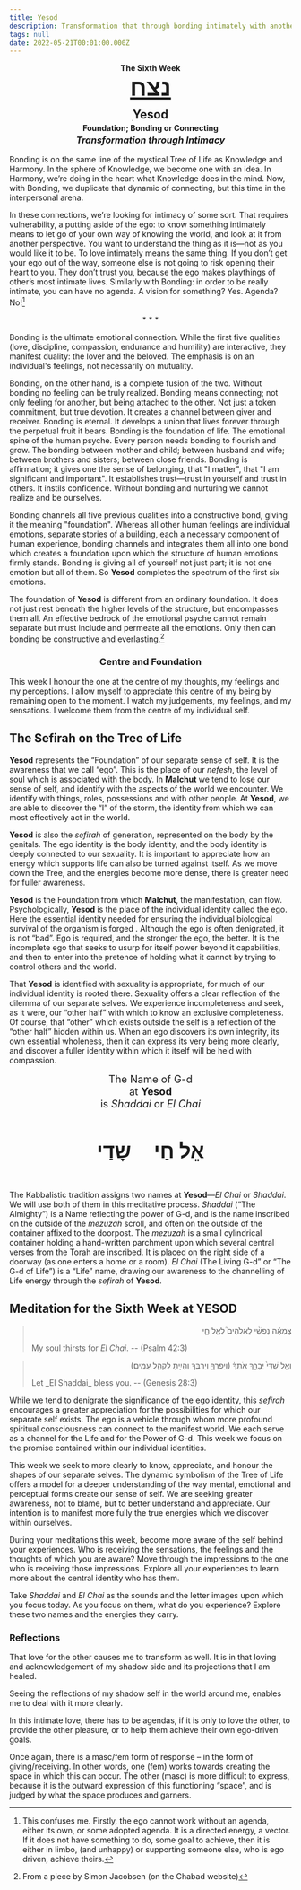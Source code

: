 ```yaml
---
title: Yesod
description: Transformation that through bonding intimately with another.
tags: null
date: 2022-05-21T00:01:00.000Z
---
```


<div style="text-align: center; font-weight: bold">
<p style="margin-bottom: 0">The Sixth Week </p>
<h1 style="font-size: 300%; text-decoration: underline; margin-top: 0; margin-bottom: 0">נצח</h1>
<h2 style="margin-top: .5em; margin-bottom: 0">ִYesod</h2>
<p style="margin-top: .2em; margin-bottom: 0">Foundation; Bonding or Connecting</p >
<h3 style="font-style: italic; margin-top: .2em">Transformation through Intimacy</h3>
</div>


<div class="abstract">

Bonding is on the same line of the mystical Tree of Life as Knowledge and Harmony. In the sphere of Knowledge, we become one with an idea. In Harmony, we’re doing in the heart what Knowledge does in the mind. Now, with Bonding, we duplicate that dynamic of connecting, but this time in the interpersonal arena.

In these connections, we’re looking for intimacy of some sort. That requires vulnerability, a putting aside of the ego: to know something intimately means to let go of your own way of knowing the world, and look at it from another perspective. You want to understand the thing as it is&mdash;not as you would like it to be. To love intimately means the same thing. If you don’t get your ego out of the way, someone else is not going to risk opening their heart to you. They don’t trust you, because the ego makes playthings of other’s most intimate lives. Similarly with Bonding: in order to be really intimate, you can have no agenda. A vision for something? Yes. Agenda? No![^1]

<p style="text-align: center; font-style: normal">
* * *
</p>

Bonding is the ultimate emotional connection. While the first five qualities (love, discipline, compassion, endurance and humility) are interactive, they manifest duality: the lover and the beloved. The emphasis is on an individual's feelings, not necessarily on mutuality.

Bonding, on the other hand, is a complete fusion of the two. Without bonding no feeling can be truly realized. Bonding means connecting; not only feeling for another, but being attached to the other. Not just a token commitment, but true devotion. It creates a channel between giver and receiver. Bonding is eternal. It develops a union that lives forever through the perpetual fruit it bears. Bonding is the foundation of life. The emotional spine of the human psyche. Every person needs bonding to flourish and grow. The bonding between mother and child; between husband and wife; between brothers and sisters; between close friends. Bonding is affirmation; it gives one the sense of belonging, that "I matter", that "I am significant and important". It establishes trust&mdash;trust in yourself and trust in others. It instils confidence. Without bonding and nurturing we cannot realize and be ourselves.

Bonding channels all five previous qualities into a constructive bond, giving it the meaning "foundation". Whereas all other human feelings are individual emotions, separate stories of a building, each a necessary component of human experience, bonding channels and integrates them all into one bond which creates a foundation upon which the structure of human emotions firmly stands. Bonding is giving all of yourself not just part; it is not one emotion but all of them. So **Yesod** completes the spectrum of the first six emotions.

The foundation of **Yesod** is different from an ordinary foundation. It does not just rest beneath the higher levels of the structure, but encompasses them all. An effective bedrock of the emotional psyche cannot remain separate but must include and permeate all the emotions. Only then can bonding be constructive and everlasting.[^2]

</div>

<h3 style="text-align:center">Centre and Foundation</h3>

This week I honour the one at the centre of my thoughts, my feelings and my perceptions. I allow myself to appreciate this centre of my being by remaining open to the moment. I watch my judgements, my feelings, and my sensations. I welcome them from the centre of my individual self.

</div>

## The Sefirah on the Tree of Life

**Yesod** represents the “Foundation” of our separate sense of self. It is the awareness that we call “ego”. This is the place of our _nefesh_, the level of soul which is associated with the body. In **Malchut** we tend to lose our sense of self, and identify with the aspects of the world we encounter. We identify with things, roles, possessions and with other people. At **Yesod**, we are able to discover the “I” of the storm, the identity from which we can most effectively act in the world.

**Yesod** is also the _sefirah_ of generation, represented on the body by the genitals. The ego identity is the body identity, and the body identity is deeply connected to our sexuality. It is important to appreciate how an energy which supports life can also be turned against itself. As we move down the Tree, and the energies become more dense, there is greater need for fuller awareness.

**Yesod** is the Foundation from which **Malchut**, the manifestation, can flow. Psychologically, **Yesod** is the place of the individual identity called the ego. Here the essential identity needed for ensuring the individual biological survival of the organism is forged . Although the ego is often denigrated, it is not “bad”. Ego is required, and the stronger the ego, the better. It is the incomplete ego that seeks to usurp for itself power beyond it capabilities, and then to enter into the pretence of holding what it cannot by trying to control others and the world.

That **Yesod** is identified with sexuality is appropriate, for much of our individual identity is rooted there. Sexuality offers a clear reflection of the dilemma of our separate selves. We experience incompleteness and seek, as it were, our “other half” with which to know an exclusive completeness. Of course, that “other” which exists outside the self is a reflection of the “other half” hidden within us. When an ego discovers its own integrity, its own essential wholeness, then it can express its very being more clearly, and discover a fuller identity within which it itself will be held with compassion.

<div style="text-align: center; font-size: 130%">
The Name of G-d<br />
at <strong>Yesod</strong></br >
is <i>Shaddai</i> or <i>El Chai</i><br />
<h4 style="font-size: 200%">
<span style="padding-left:2rem">אֵל חַי</span>
 שָדַי    </h4>
</div>

The Kabbalistic tradition assigns two names at **Yesod**&mdash;_El Chai_ or _Shaddai_. We will use both of them in this meditative process. _Shaddai_ (“The Almighty”) is a Name reflecting the power of G-d, and is the name inscribed on the outside of the _mezuzah_ scroll, and often on the outside of the container affixed to the doorpost. The _mezuzah_ is a small cylindrical container holding a hand-written parchment upon which several central verses from the Torah are inscribed. It is placed on the right side of a doorway (as one enters a home or a room). _El Chai_ (The Living G-d” or “The G-d of Life”) is a “Life” name, drawing our awareness to the channelling of Life energy through the _sefirah_ of **Yesod**.

## Meditation for the Sixth Week at YESOD

<blockquote>
<p dir="rtl">
צָמְאָ֬ה נַפְשִׁ֨י לֵאלֹהִים֮ לְאֵ֪ל חָ֥י
</p><p>
My soul thirsts for <em>El Chai</em>.
-- (Psalm 42:3)
</p>
</blockquote>
<blockquote>
<p dir="rtl">
וְאֵ֤ל שַׁדַּי֙ יְבָרֵ֣ךְ אֹֽתְךָ֔ (וְיַפְרְךָ֖ וְיַרְבֶּ֑ךָ וְהָיִ֖יתָ לִקְהַ֥ל עַמִּֽים׃)
</p><p>
Let _El Shaddai_ bless you.
-- (Genesis 28:3)
</p>
</blockquote>

While we tend to denigrate the significance of the ego identity, this _sefirah_ encourages a greater appreciation for the possibilities for which our separate self exists. The ego is a vehicle through whom more profound spiritual consciousness can connect to the manifest world. We each serve as a channel for the Life and for the Power of G-d. This week we focus on the promise contained within our individual identities.

This week we seek to more clearly to know, appreciate, and honour the shapes of our separate selves. The dynamic symbolism of the Tree of Life offers a model for a deeper understanding of the way mental, emotional and perceptual forms create our sense of self. We are seeking greater awareness, not to blame, but to better understand and appreciate. Our intention is to manifest more fully the true energies which we discover within ourselves.

During your meditations this week, become more aware of the self behind your experiences. Who is receiving the sensations, the feelings and the thoughts of which you are aware? Move through the impressions to the one who is receiving those impressions. Explore all your experiences to learn more about the central identity who has them.

Take _Shaddai_ and _El Chai_ as the sounds and the letter images upon which you focus today. As you focus on them, what do you experience? Explore these two names and the energies they carry.

<h3>Reflections</h3>

<div class="note">

That love for the other causes me to transform as well. It is in that loving and acknowledgement of my shadow side and its projections that I am healed.

Seeing the reflections of my shadow self in the world around me, enables me to deal with it more clearly.

</div>

[^1]: This confuses me. Firstly, the ego cannot work without an agenda, either its own, or some adopted agenda. It is a directed energy, a vector. If it does not have something to do, some goal to achieve, then it is either in limbo, (and unhappy) or supporting someone else, who is ego driven, achieve theirs.

In this intimate love, there has to be agendas, if it is only to love the other, to provide the other pleasure, or to help them achieve their own ego-driven goals.

Once again, there is a masc/fem form of response – in the form of giving/receiving. In other words, one (fem) works towards creating the space in which this can occur. The other (masc) is more difficult to express, because it is the outward expression of this functioning “space”, and is judged by what the space produces and garners.

[^2]: From a piece by Simon Jacobsen (on the Chabad website)
